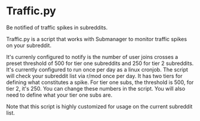 # Traffic.py
Be notified of traffic spikes in subreddits.

Traffic.py is a script that works with Submanager to monitor traffic spikes on your subreddit.  

It's currenly configured to notify is the number of user joins crosses a preset threshold of 500 for tier one subreddits and 250 for tier 2 subreddits. 
It's currently configured to run once per day as a linux cronjob.  The script will check your subreddit list via r/mod once per day.  It has two tiers for defining what constitutes a spike.  For tier one subs, the threshold is 500, for tier 2, it's 250.  You can change these numbers in the script.  You will also need to define what your tier one subs are.  

Note that this script is highly customized for usage on the current subreddit list.
